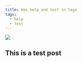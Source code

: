 ```yaml
---
title: Has help and test in tags
tags:
  - help
  - test
---
```

![](/media/event.jpg)

## This is a test post